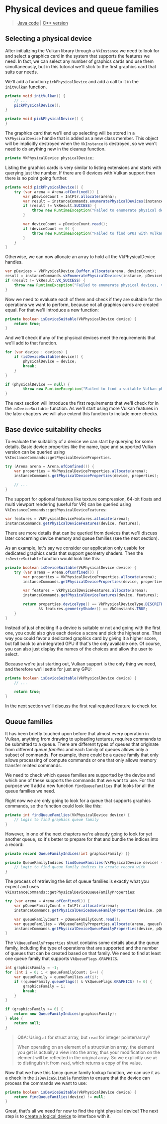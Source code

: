 # Physical devices and queue families

> [Java code](https://github.com/chuigda/vulkan4j/tree/master/tutorial/src/main/java/tutorial/vulkan/part01/ch03/Main.java) | [C++ version](https://vulkan-tutorial.com/Drawing_a_triangle/Setup/Physical_devices_and_queue_families)

## Selecting a physical device

After initializing the Vulkan library through a `VkInstance` we need to look for and select a graphics card in the system that supports the features we need. In fact, we can select any number of graphics cards and use them simultaneously, but in this tutorial we'll stick to the first graphics card that suits our needs.

We'll add a function `pickPhysicalDevice` and add a call to it in the `initVulkan` function.

```java
private void initVulkan() {
    // ...
    pickPhysicalDevice();
}

private void pickPhysicalDevice() {
}
```

The graphics card that we'll end up selecting will be stored in a `VkPhysicalDevice` handle that is added as a new class member. This object will be implicitly destroyed when the `VkInstance` is destroyed, so we won't need to do anything new in the cleanup function.

```java
private VkPhysicalDevice physicalDevice;
```

Listing the graphics cards is very similar to listing extensions and starts with querying just the number. If there are 0 devices with Vulkan support then there is no point going further.

```java
private void pickPhysicalDevice() {
    try (var arena = Arena.ofConfined()) {
        var pDeviceCount = IntPtr.allocate(arena);
        var result = instanceCommands.enumeratePhysicalDevices(instance, pDeviceCount, null);
        if (result != VkResult.SUCCESS) {
            throw new RuntimeException("Failed to enumerate physical devices, vulkan error code: " + VkResult.explain(result));
        }

        var deviceCount = pDeviceCount.read();
        if (deviceCount == 0) {
            throw new RuntimeException("Failed to find GPUs with Vulkan support");
        }
    }
}
```

Otherwise, we can now allocate an array to hold all the VkPhysicalDevice handles.

```java
var pDevices = VkPhysicalDevice.Buffer.allocate(arena, deviceCount);
result = instanceCommands.vkEnumeratePhysicalDevices(instance, pDeviceCount, pDevices);
if (result != VkResult.VK_SUCCESS) {
    throw new RuntimeException("Failed to enumerate physical devices, vulkan error code: " + VkResult.explain(result));
}
```

Now we need to evaluate each of them and check if they are suitable for the operations we want to perform, because not all graphics cards are created equal. For that we'll introduce a new function:

```java
private boolean isDeviceSuitable(VkPhysicalDevice device) {
    return true;
}
```

And we'll check if any of the physical devices meet the requirements that we'll add to that function.

```java
for (var device : devices) {
    if (isDeviceSuitable(device)) {
        physicalDevice = device;
        break;
    }
}

if (physicalDevice == null) {
        throw new RuntimeException("Failed to find a suitable Vulkan physical device");
}
```

The next section will introduce the first requirements that we'll check for in the `isDeviceSuitable` function. As we'll start using more Vulkan features in the later chapters we will also extend this function to include more checks.

## Base device suitability checks

To evaluate the suitability of a device we can start by querying for some details. Basic device properties like the name, type and supported Vulkan version can be queried using `VkInstanceCommands::getPhysicalDeviceProperties`.

```java
try (Arena arena = Arena.ofConfined()) {
    var properties = VkPhysicalDeviceProperties.allocate(arena);
    instanceCommands.getPhysicalDeviceProperties(device, properties);
    
    // ...
}
```

The support for optional features like texture compression, 64-bit floats and multi viewport rendering (useful for VR) can be queried using `VkInstanceCommands::getPhysicalDeviceFeatures`:

```java
var features = VkPhysicalDeviceFeatures.allocate(arena);
instanceCommands.getPhysicalDeviceFeatures(device, features);
```

There are more details that can be queried from devices that we'll discuss later concerning device memory and queue families (see the next section).

As an example, let's say we consider our application only usable for dedicated graphics cards that support geometry shaders. Then the `isDeviceSuitable` function would look like this:

```java
private boolean isDeviceSuitable(VkPhysicalDevice device) {
    try (var arena = Arena.ofConfined()) {
        var properties = VkPhysicalDeviceProperties.allocate(arena);
        instanceCommands.getPhysicalDeviceProperties(device, properties);

        var features = VkPhysicalDeviceFeatures.allocate(arena);
        instanceCommands.getPhysicalDeviceFeatures(device, features);

        return properties.deviceType() == VkPhysicalDeviceType.DISCRETE_GPU
               && features.geometryShader() == VkConstants.TRUE;
    }
}
```

Instead of just checking if a device is suitable or not and going with the first one, you could also give each device a score and pick the highest one. That way you could favor a dedicated graphics card by giving it a higher score, but fall back to an integrated GPU if that's the only available one. Of course, you can also just display the names of the choices and allow the user to select.

Because we're just starting out, Vulkan support is the only thing we need, and therefore we'll settle for just any GPU:

```java
private boolean isDeviceSuitable(VkPhysicalDevice device) {
    // ...

    return true;
} 
```

In the next section we'll discuss the first real required feature to check for.

## Queue families

It has been briefly touched upon before that almost every operation in Vulkan, anything from drawing to uploading textures, requires commands to be submitted to a queue. There are different types of queues that originate from different *queue families* and each family of queues allows only a subset of commands. For example, there could be a queue family that only allows processing of compute commands or one that only allows memory transfer related commands.

We need to check which queue families are supported by the device and which one of these supports the commands that we want to use. For that purpose we'll add a new function `findQueueFamilies` that looks for all the queue families we need.

Right now we are only going to look for a queue that supports graphics commands, so the function could look like this:

```java
private int findQueueFamilies(VkPhysicalDevice device) {
    // Logic to find graphics queue family
}
```

However, in one of the next chapters we're already going to look for yet another queue, so it's better to prepare for that and bundle the indices into a record:

```java
private record QueueFamilyIndices(int graphicsFamily) {}

private QueueFamilyIndices findQueueFamilies(VkPhysicalDevice device) {
    // Logic to find queue family indices to create record with
}
```

The process of retrieving the list of queue families is exactly what you expect and uses `VkInstanceCommands::getPhysicalDeviceQueueFamilyProperties`:

```java
try (var arena = Arena.ofConfined()) {
    var pQueueFamilyCount = IntPtr.allocate(arena); 
    instanceCommands.getPhysicalDeviceQueueFamilyProperties(device, pQueueFamilyCount, null);

    var queueFamilyCount = pQueueFamilyCount.read();
    var queueFamilies = VkQueueFamilyProperties.allocate(arena, queueFamilyCount);
    instanceCommands.getPhysicalDeviceQueueFamilyProperties(device, pQueueFamilyCount, queueFamilies);
}
```

The `VkQueueFamilyProperties` struct contains some details about the queue family, including the type of operations that are supported and the number of queues that can be created based on that family. We need to find at least one queue family that supports `VkQueueFlags.GRAPHICS`.

```java
int graphicsFamily = -1;
for (int i = 0; i < queueFamilyCount; i++) {
    var queueFamily = queueFamilies.at(i);
    if ((queueFamily.queueFlags() & VkQueueFlags.GRAPHICS) != 0) {
        graphicsFamily = i;
        break;
    }
}

if (graphicsFamily >= 0) {
    return new QueueFamilyIndices(graphicsFamily); 
} else {
    return null;
}
```

> Q&A: Using `at` for struct array, but `read` for integer pointer/array?
> 
> When operating on an element of a struct/union array, the element you get is actually a view into the array, thus your modification on the element will be reflected in the original array. So we explicitly use `at` to distinguish it from `read`, which returns a copy of the value.

Now that we have this fancy queue family lookup function, we can use it as a check in the `isDeviceSuitable` function to ensure that the device can process the commands we want to use:

```java
private boolean isDeviceSuitable(VkPhysicalDevice device) {
    return findQueueFamilies(device) != null;
}
```

Great, that's all we need for now to find the right physical device! The next step is to [create a logical device](ch04-logical-device-and-queues.md) to interface with it.
